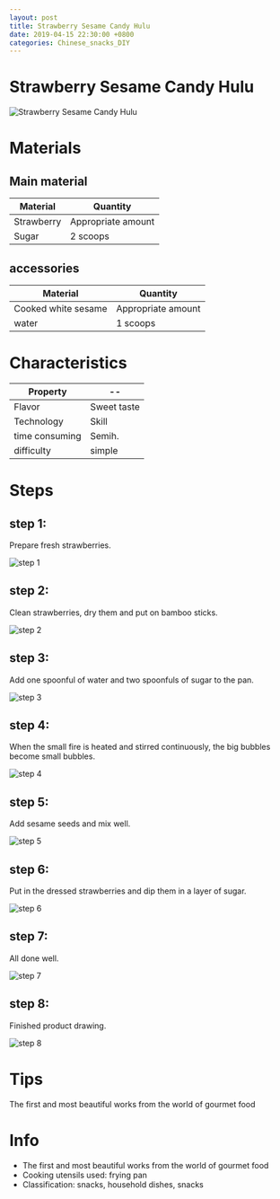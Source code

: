 ```yaml
---
layout: post
title: Strawberry Sesame Candy Hulu
date: 2019-04-15 22:30:00 +0800
categories: Chinese_snacks_DIY
---
```


# Strawberry Sesame Candy Hulu

![Strawberry Sesame Candy Hulu]({{site.baseurl}}/img/441714/441714.jpg)

# Materials


## Main material

Material|Quantity
--|--
Strawberry|Appropriate amount
Sugar|2 scoops

## accessories

Material|Quantity
--|--
Cooked white sesame|Appropriate amount
water|1 scoops

# Characteristics

Property|--
--|--
Flavor|Sweet taste
Technology|Skill
time consuming|Semih.
difficulty|simple

# Steps

## step 1:

Prepare fresh strawberries.

![step 1]({{site.baseurl}}/img/441714/1.jpg)

## step 2:

Clean strawberries, dry them and put on bamboo sticks.

![step 2]({{site.baseurl}}/img/441714/2.jpg)

## step 3:

Add one spoonful of water and two spoonfuls of sugar to the pan.

![step 3]({{site.baseurl}}/img/441714/3.jpg)

## step 4:

When the small fire is heated and stirred continuously, the big bubbles become small bubbles.

![step 4]({{site.baseurl}}/img/441714/4.jpg)

## step 5:

Add sesame seeds and mix well.

![step 5]({{site.baseurl}}/img/441714/5.jpg)

## step 6:

Put in the dressed strawberries and dip them in a layer of sugar.

![step 6]({{site.baseurl}}/img/441714/6.jpg)

## step 7:

All done well.

![step 7]({{site.baseurl}}/img/441714/7.jpg)

## step 8:

Finished product drawing.

![step 8]({{site.baseurl}}/img/441714/8.jpg)

# Tips

The first and most beautiful works from the world of gourmet food

# Info

- The first and most beautiful works from the world of gourmet food
- Cooking utensils used: frying pan
- Classification: snacks, household dishes, snacks